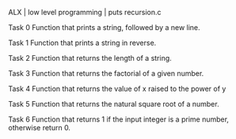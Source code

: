 ALX | low level programming | puts recursion.c

Task 0
Function that prints a string, followed by a new line.

Task 1
Function that prints a string in reverse.

Task 2
Function that returns the length of a string.

Task 3
Function that returns the factorial of a given number.

Task 4
Function that returns the value of x raised to the power of y

Task 5
Function that returns the natural square root of a number.

Task 6
Function that returns 1 if the input integer is a prime number, otherwise return 0.
